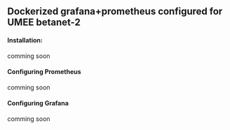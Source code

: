 ## Dockerized grafana+prometheus configured for UMEE betanet-2


#### Installation:
comming soon

#### Configuring Prometheus
comming soon

#### Configuring Grafana
comming soon
